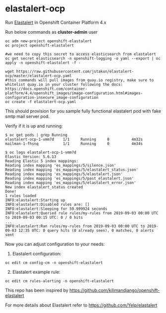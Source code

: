 # elastalert-ocp
Run [Elastalert](https://github.com/Yelp/elastalert) in Openshift Container Platform 4.x

Run below commands as **cluster-admin** user
```
oc adm new-project openshift-elastalert
oc project openshift-elastalert

#we need to copy this secret to access elasticsearch from elastalert
oc get secret elasticsearch -n openshift-logging -o yaml --export | oc apply -n openshift-elastalert -f -

wget https://raw.githubusercontent.com/jstakun/elastalert-ocp/master/elastalert-ocp.yaml
#this commands will pull images from quay.io registry, make sure to whitelist quay.io in your cluster following the docs: https://docs.openshift.com/container-platform/4.4/openshift_images/image-configuration.html#images-configuration-insecure_image-configuration
oc create -f elastalert-ocp.yaml
```
This should provision for you sample fully functional elastalert pod with fake smtp mail server pod. 

Verify if it is up and running:
```
$ oc get pods | grep Running
elastalert-ocp-1-vmm7d    1/1     Running     0          4m32s
mailman-1-fhsnq           1/1     Running     0          4m34s

$ oc logs elastalert-ocp-1-vmm7d
Elastic Version: 5.6.13
Reading Elastic 5 index mappings:
Reading index mapping 'es_mappings/5/silence.json'
Reading index mapping 'es_mappings/5/elastalert_status.json'
Reading index mapping 'es_mappings/5/elastalert.json'
Reading index mapping 'es_mappings/5/past_elastalert.json'
Reading index mapping 'es_mappings/5/elastalert_error.json'
New index elastalert_status created
Done!
1 rules loaded
INFO:elastalert:Starting up
INFO:elastalert:Disabled rules are: []
INFO:elastalert:Sleeping for 59.999924 seconds
INFO:elastalert:Queried rule rules/my-rules from 2019-09-03 00:00 UTC to 2019-09-03 00:15 UTC: 0 / 0 hits
...
INFO:elastalert:Ran rules/my-rules from 2019-09-03 00:00 UTC to 2019-09-03 12:35 UTC: 0 query hits (0 already seen), 0 matches, 0 alerts sent
```

Now you can adjust configuration to your needs:

1. Elastalert configuration:
```
oc edit cm config-cm -n openshift-elastalert
```
2. Elastalert example rule:
```
oc edit cm rules-alerting -n openshift-elastalert
```


This repo has been inspired by https://github.com/kilimandjango/openshift-elastalert

For more details about Elastalert refer to https://github.com/Yelp/elastalert
